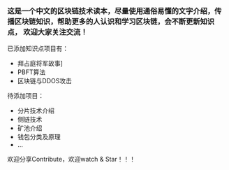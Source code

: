 ### 这是一个中文的区块链技术读本，尽量使用通俗易懂的文字介绍，传播区块链知识，帮助更多的人认识和学习区块链，会不断更新知识点， 欢迎大家关注交流！
已添加知识点项目有：
* 拜占庭将军故事]
* PBFT算法 
* 区块链与DDOS攻击

待添加项目：
* 分片技术介绍
* 侧链技术
* 矿池介绍
* 钱包分类及原理
* ...


欢迎分享Contribute，欢迎watch & Star！！！

